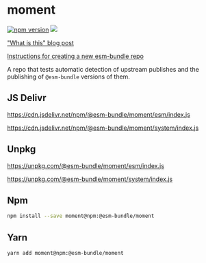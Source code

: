 # moment

[![npm version](https://img.shields.io/npm/v/@esm-bundle/moment.svg?style=flat)](https://www.npmjs.com/package/@esm-bundle/moment) [![](https://data.jsdelivr.com/v1/package/npm/@esm-bundle/moment/badge)](https://www.jsdelivr.com/package/npm/@esm-bundle/moment)

["What is this" blog post](https://medium.com/@joeldenning/an-esm-bundle-for-any-npm-package-5f850db0e04d)

[Instructions for creating a new esm-bundle repo](https://github.com/esm-bundle/new-repo-instructions)

A repo that tests automatic detection of upstream publishes and the publishing of `@esm-bundle` versions of them.

## JS Delivr

https://cdn.jsdelivr.net/npm/@esm-bundle/moment/esm/index.js

https://cdn.jsdelivr.net/npm/@esm-bundle/moment/system/index.js

## Unpkg

https://unpkg.com/@esm-bundle/moment/esm/index.js

https://unpkg.com/@esm-bundle/moment/system/index.js

## Npm

```sh
npm install --save moment@npm:@esm-bundle/moment
```

## Yarn

```sh
yarn add moment@npm:@esm-bundle/moment
```
